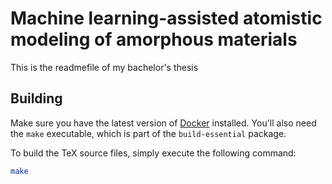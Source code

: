# Machine learning-assisted atomistic modeling of amorphous materials

This is the readmefile of my bachelor's thesis

## Building

Make sure you have the latest version of [Docker][1] installed. You'll also
need the `make` executable, which is part of the `build-essential` package.

To build the TeX source files, simply execute the following command:

```sh
make
```

[1]: https://docs.docker.com/get-docker/
